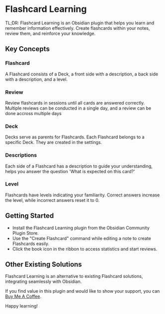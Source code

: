 # Flashcard Learning

TL;DR: Flashcard Learning is an Obsidian plugin that helps you learn and remember information effectively. Create flashcards within your notes, review them, and reinforce your knowledge.

## Key Concepts

### Flashcard
A Flashcard consists of a Deck, a front side with a description, a back side with a description, and a level.

### Review
Review flashcards in sessions until all cards are answered correctly. Multiple reviews can be conducted in a single day, and a review can be done accross multiple days

### Deck
Decks serve as parents for Flashcards. Each Flashcard belongs to a specific Deck. They are created in the settings.

### Descriptions
Each side of a Flashcard has a description to guide your understanding, helps you answer the question 'What is expected on this card?'

### Level
Flashcards have levels indicating your familiarity. Correct answers increase the level, while incorrect answers reset it to 0.

## Getting Started

- Install the Flashcard Learning plugin from the Obsidian Community Plugin Store.
- Use the "Create Flashcard" command while editing a note to create Flashcards easily.
- Click the book icon in the ribbon to access statistics and start reviews.

## Other Existing Solutions
Flashcard Learning is an alternative to existing Flashcard solutions, integrating seamlessly with Obsidian.

If you find value in this plugin and would like to show your support, you can [Buy Me A Coffee](https://www.buymeacoffee.com/gaetanmuck).

Happy learning!
